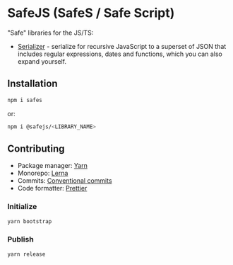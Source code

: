 # SafeJS (SafeS / Safe Script)

"Safe" libraries for the JS/TS:

-   [Serializer](https://github.com/KrickRay/safejs/tree/main/packages/serialzier) - serialize for recursive JavaScript to a superset of JSON that includes regular expressions, dates and functions, which you can also expand yourself.

## Installation

```sh
npm i safes
```

or:

```sh
npm i @safejs/<LIBRARY_NAME>
```

## Contributing

-   Package manager: [Yarn](https://yarnpkg.com/)
-   Monorepo: [Lerna](https://github.com/lerna/lerna)
-   Commits: [Conventional commits](https://www.conventionalcommits.org/en/v1.0.0/#summary)
-   Code formatter: [Prettier](https://prettier.io/)

### Initialize

```sh
yarn bootstrap
```

### Publish

```sh
yarn release
```
